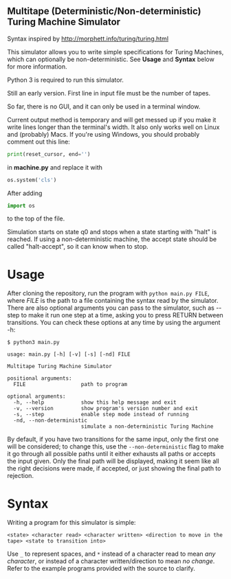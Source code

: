 ## Multitape (Deterministic/Non-deterministic) Turing Machine Simulator

Syntax inspired by http://morphett.info/turing/turing.html

This simulator allows you to write simple specifications for Turing Machines, which can optionally be non-deterministic. See __Usage__ and __Syntax__ below for more information.

Python 3 is required to run this simulator.

Still an early version. First line in input file must be the number of tapes.

So far, there is no GUI, and it can only be used in a terminal window.

Current output method is temporary and will get messed up if you make it write lines longer than the terminal's width.
It also only works well on Linux and (probably) Macs. If you're using Windows, you should probably comment out this line:
```python
print(reset_cursor, end='')
```
in __machine.py__ and replace it with
```python
os.system('cls')
```
After adding
```python
import os
```
to the top of the file.

Simulation starts on state q0 and stops when a state starting with "halt" is reached.
If using a non-deterministic machine, the accept state should be called "halt-accept", so it can know when to stop.

# Usage
After cloning the repository, run the program with `python main.py FILE`, where _FILE_ is the path to a file containing the syntax read by the simulator. There are also optional arguments you can pass to the simulator, such as --step to make it run one step at a time, asking you to press RETURN between transitions. You can check these options at any time by using the argument -h:
```
$ python3 main.py

usage: main.py [-h] [-v] [-s] [-nd] FILE

Multitape Turing Machine Simulator

positional arguments:
  FILE                  path to program

optional arguments:
  -h, --help            show this help message and exit
  -v, --version         show program's version number and exit
  -s, --step            enable step mode instead of running
  -nd, --non-deterministic
                        simulate a non-deterministic Turing Machine
```

By default, if you have two transitions for the same input, only the first one will be considered; to change this, use the `--non-deterministic` flag to make it go through all possible paths until it either exhausts all paths or accepts the input given. Only the final path will be displayed, making it seem like all the right decisions were made, if accepted, or just showing the final path to rejection.

# Syntax
Writing a program for this simulator is simple:
```
<state> <character read> <character written> <direction to move in the tape> <state to transition into>
```
Use `_` to represent spaces, and `*` instead of a character read to mean _any character_, or instead of a character written/direction to mean _no change_. Refer to the example programs provided with the source to clarify.
